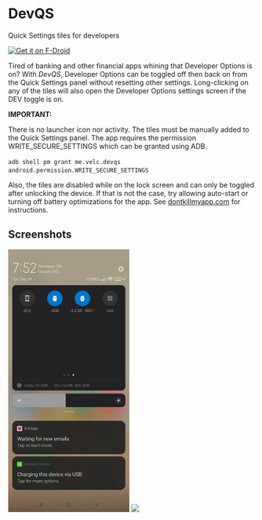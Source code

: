 # DevQS

Quick Settings tiles for developers

[<img src="https://f-droid.org/badge/get-it-on.png"
    alt="Get it on F-Droid"
    height="80">](https://f-droid.org/packages/me.velc.devqs)


Tired of banking and other financial apps whining that Developer Options is on? With *DevQS*,
Developer Options can be toggled off then back on from the Quick Settings panel without resetting
other settings. Long-clicking on any of the tiles will also open the Developer Options settings
screen if the DEV toggle is on.

**IMPORTANT:**

There is no launcher icon nor activity. The tiles must be manually added to the Quick Settings panel.
The app requires the permission WRITE_SECURE_SETTINGS which can be granted using ADB.

`adb shell pm grant me.velc.devqs android.permission.WRITE_SECURE_SETTINGS`

Also, the tiles are disabled while on the lock screen and can only be toggled after unlocking the device.
If that is not the case, try allowing auto-start or turning off battery optimizations for the app.
See [dontkillmyapp.com](https://dontkillmyapp.com) for instructions.

## Screenshots

<img src="fastlane/metadata/android/en-US/images/phoneScreenshots/1.jpg" width=49% /> <img src="fastlane/metadata/android/en-US/images/phoneScreenshots/2.jpg" width=49% />

